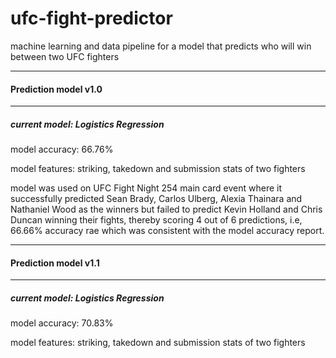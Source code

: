 # ufc-fight-predictor

machine learning and data pipeline for a model that predicts who will win between two UFC fighters

------------------------------------------------

#### Prediction model v1.0
-------------------------------------------------

##### current model: Logistics Regression

model accuracy: 66.76%

model features: striking, takedown and submission stats of two fighters

model was used on UFC Fight Night 254 main card event where it successfully predicted Sean Brady, Carlos Ulberg, Alexia Thainara and Nathaniel Wood as the winners but failed to predict Kevin Holland and Chris Duncan winning their fights, thereby scoring 4 out of 6 predictions, i.e, 66.66% accuracy rae which was consistent with the model accuracy report.

----------------------------------------------------

#### Prediction model v1.1
-------------------------------------------------

##### current model: Logistics Regression

model accuracy: 70.83%

model features: striking, takedown and submission stats of two fighters
